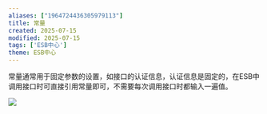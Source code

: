 ```yaml
---
aliases: ["1964724436305979113"]
title: 常量
created: 2025-07-15
modified: 2025-07-15
tags: ['ESB中心']
theme: ESB中心
---
```


常量通常用于固定参数的设置，如接口的认证信息，认证信息是固定的，在ESB中调用接口时可直接引用常量即可，不需要每次调用接口时都输入一遍值。

![](3cfd50dcdd5b02dec065fba398cbd6d6.jpg)